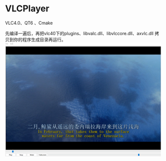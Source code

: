 # VLCPlayer
VLC4.0、QT6 、Cmake

先编译一遍后，再把vlc40下的plugins、libvalc.dll、libvlccore.dll、axvlc.dll 拷贝到你的程序生成目录再运行。
![](./demo.png)